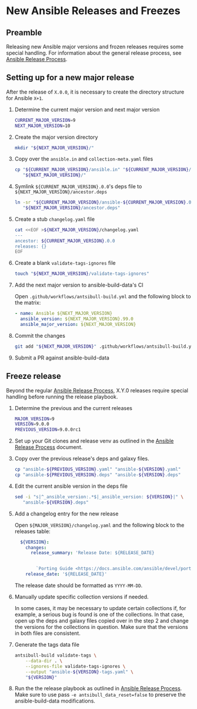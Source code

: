 # New Ansible Releases and Freezes

## Preamble

Releasing new Ansible major versions and frozen releases requires some special
handling.
For information about the general release process,
see [Ansible Release Process](release-process.md).

## Setting up for a new major release

<!-- TODO: Write a script, playbook, or antsibull-build subcommand to automate this -->

After the release of `X.0.0`, it is necessary to create the directory
structure for Ansible `X+1`.

1. Determine the current major version and next major version

    ``` sh
    CURRENT_MAJOR_VERSION=9
    NEXT_MAJOR_VERSION=10
    ```

2. Create the major version directory

    ``` sh
    mkdir "${NEXT_MAJOR_VERSION}/"
    ```

3. Copy over the `ansible.in` and `collection-meta.yaml` files

    ``` sh
    cp "${CURRENT_MAJOR_VERSION}/ansible.in" "${CURRENT_MAJOR_VERSION}/collection-meta.yaml" \
       "${NEXT_MAJOR_VERSION}/"
    ```

4. Symlink `${CURRENT_MAJOR_VERSION}.0.0`'s deps file to
   `${NEXT_MAJOR_VERSION}/ancestor.deps`

    ``` sh
    ln -sr "${CURRENT_MAJOR_VERSION}/ansible-${CURRENT_MAJOR_VERSION}.0.0.deps" \
       "${NEXT_MAJOR_VERSION}/ancestor.deps"
    ```

5. Create a stub `changelog.yaml` file

    ``` sh
    cat <<EOF >${NEXT_MAJOR_VERSION}/changelog.yaml
    ---
    ancestor: ${CURRENT_MAJOR_VERSION}.0.0
    releases: {}
    EOF
    ```

6. Create a blank `validate-tags-ignores` file

    ``` sh
    touch "${NEXT_MAJOR_VERSION}/validate-tags-ignores"
    ```

7. Add the next major version to ansible-build-data's CI

    Open `.github/workflows/antsibull-build.yml` and the following block to the
    matrix:

    ``` yaml
    - name: Ansible ${NEXT_MAJOR_VERSION}
      ansible_version: ${NEXT_MAJOR_VERSION}.99.0
      ansible_major_version: ${NEXT_MAJOR_VERSION}
    ```

8. Commit the changes

    ``` sh
    git add "${NEXT_MAJOR_VERSION}" .github/workflows/antsibull-build.yml
    ```

9. Submit a PR against ansible-build-data


## Freeze release

<!--
TODO: Improve the release playbook to support this case without requiring extra steps.
-->

Beyond the regular [Ansible Release Process](release-process.md), X.Y.0
releases require special handling before running the release playbook.

1. Determine the previous and the current releases

    ``` sh
    MAJOR_VERSION=9
    VERSION=9.0.0
    PREVIOUS_VERSION=9.0.0rc1
    ```

2. Set up your Git clones and release venv as outlined in the [Ansible Release Process](release-process.md) document.

3. Copy over the previous release's deps and galaxy files.

    ``` sh
    cp "ansible-${PREVIOUS_VERSION}.yaml" "ansible-${VERSION}.yaml"
    cp "ansible-${PREVIOUS_VERSION}.deps" "ansible-${VERSION}.deps"
    ```

4. Edit the current ansible version in the deps file

    ``` sh
    sed -i "s|^_ansible_version:.*$|_ansible_version: ${VERSION}|" \
       "ansible-${VERSION}.deps"
    ```

5. Add a changelog entry for the new release

    Open `${MAJOR_VERSION}/changelog.yaml` and the following block to the
    releases table:

    ``` yaml
      ${VERSION}:
        changes:
          release_summary: 'Release Date: ${RELEASE_DATE}


            `Porting Guide <https://docs.ansible.com/ansible/devel/porting_guides.html>`_'
        release_date: '${RELEASE_DATE}'
    ```

    The release date should be formatted as `YYYY-MM-DD`.

6. Manually update specific collection versions if needed.

    In some cases, it may be necessary to update certain collections if, for
    example, a serious bug is found is one of the collections.
    In that case, open up the deps and galaxy files copied over in the step 2
    and change the versions for the collections in question.
    Make sure that the versions in both files are consistent.

7. Generate the tags data file

    ``` sh
    antsibull-build validate-tags \
        --data-dir . \
        --ignores-file validate-tags-ignores \
        --output "ansible-${VERSION}-tags.yaml" \
        "${VERSION}"
    ```

8. Run the the release playbook as outlined in [Ansible Release Process](release-process.md).
   Make sure to use pass `-e antsibull_data_reset=false` to preserve the
   ansible-build-data modifications.
